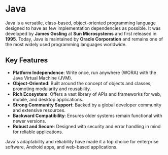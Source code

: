 # Java

Java is a versatile, class-based, object-oriented programming language designed to have as few implementation dependencies as possible. It was developed by **James Gosling** at **Sun Microsystems** and first released in **1995**. Today, Java is maintained by **Oracle Corporation** and remains one of the most widely used programming languages worldwide.

## Key Features
- **Platform Independence**: Write once, run anywhere (WORA) with the Java Virtual Machine (JVM).
- **Object-Oriented**: Built around the concept of objects and classes, promoting modularity and reusability.
- **Rich Ecosystem**: Offers a vast library of APIs and frameworks for web, mobile, and desktop applications.
- **Strong Community Support**: Backed by a global developer community and extensive resources.
- **Backward Compatibility**: Ensures older systems remain functional with newer versions.
- **Robust and Secure**: Designed with security and error handling in mind for reliable applications.

Java's adaptability and reliability have made it a top choice for enterprise software, Android apps, and web-based applications.

